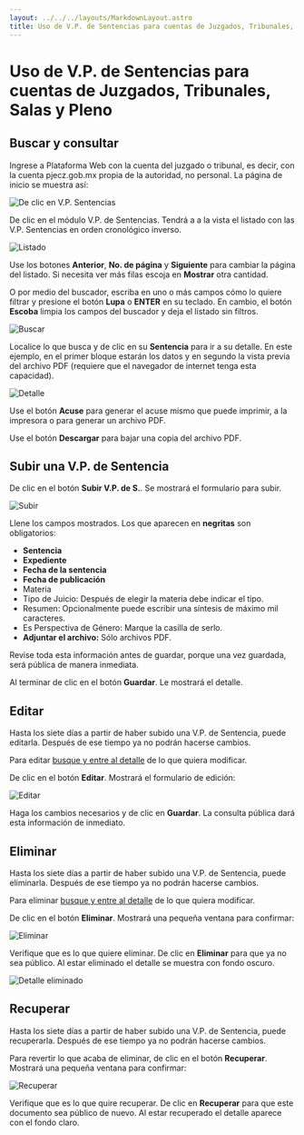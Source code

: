 ```yaml
---
layout: ../../../layouts/MarkdownLayout.astro
title: Uso de V.P. de Sentencias para cuentas de Juzgados, Tribunales, Salas y Pleno
---
```


# Uso de V.P. de Sentencias para cuentas de Juzgados, Tribunales, Salas y Pleno

## <a name="buscar-consultar"></a>Buscar y consultar

Ingrese a Plataforma Web con la cuenta del juzgado o tribunal, es decir,
con la cuenta pjecz.gob.mx propia de la autoridad, no personal.
La página de inicio se muestra así:

![De clic en V.P. Sentencias](../../../assets/img/plataforma-web/sentencias/inicio-cuenta-institucional.png)

De clic en el módulo V.P. de Sentencias. Tendrá a a la vista el listado con las
V.P. Sentencias en orden cronológico inverso.

![Listado](../../../assets/img/plataforma-web/sentencias/listado-sentencias.png)

Use los botones **Anterior**, **No. de página** y **Siguiente** para cambiar la
página del listado. Si necesita ver más filas escoja en **Mostrar** otra cantidad.

O por medio del buscador, escriba en uno o más campos cómo lo quiere filtrar y
presione el botón **Lupa** o **ENTER** en su teclado. En cambio,
el botón **Escoba** limpia los campos del buscador y deja el listado sin filtros.

![Buscar](../../../assets/img/plataforma-web/sentencias/listado-busqueda-sentencias.png)

Localice lo que busca y de clic en su **Sentencia** para ir a su detalle.
En este ejemplo, en el primer bloque estarán los datos y en segundo la vista previa
del archivo PDF (requiere que el navegador de internet tenga esta capacidad).

![Detalle](../../../assets/img/plataforma-web/sentencias/detalle-sentencia.png)

Use el botón **Acuse** para generar el acuse mismo que puede imprimir,
a la impresora o para generar un archivo PDF.

Use el botón **Descargar** para bajar una copia del archivo PDF.

## Subir una V.P. de Sentencia

De clic en el botón **Subir V.P. de S.**. Se mostrará el formulario para subir.

![Subir](../../../assets/img/plataforma-web/sentencias/nueva-sentencia.png)

Llene los campos mostrados. Los que aparecen en **negritas** son obligatorios:

- **Sentencia**
- **Expediente**
- **Fecha de la sentencia**
- **Fecha de publicación**
- Materia
- Tipo de Juicio: Después de elegir la materia debe indicar el tipo.
- Resumen: Opcionalmente puede escribir una síntesis de máximo mil caracteres.
- Es Perspectiva de Género: Marque la casilla de serlo.
- **Adjuntar el archivo:** Sólo archivos PDF.

Revise toda esta información antes de guardar, porque una vez guardada,
será pública de manera inmediata.

Al terminar de clic en el botón **Guardar**. Le mostrará el detalle.

## Editar

Hasta los siete días a partir de haber subido una V.P. de Sentencia, puede editarla.
Después de ese tiempo ya no podrán hacerse cambios.

Para editar [busque y entre al detalle](#buscar-consultar) de lo que quiera modificar.

De clic en el botón **Editar**. Mostrará el formulario de edición:

![Editar](../../../assets/img/plataforma-web/sentencias/editar-sentencia.png)

Haga los cambios necesarios y de clic en **Guardar**.
La consulta pública dará esta información de inmediato.

## Eliminar

Hasta los siete días a partir de haber subido una V.P. de Sentencia, puede eliminarla.
Después de ese tiempo ya no podrán hacerse cambios.

Para eliminar [busque y entre al detalle](#buscar-consultar) de lo que quiera modificar.

De clic en el botón **Eliminar**. Mostrará una pequeña ventana para confirmar:

![Eliminar](../../../assets/img/plataforma-web/sentencias/eliminar-sentencia.png)

Verifique que es lo que quiere eliminar.
De clic en **Eliminar** para que ya no sea público.
Al estar eliminado el detalle se muestra con fondo oscuro.

![Detalle eliminado](../../../assets/img/plataforma-web/sentencias/detalle-sentencia-eliminada.png)

## Recuperar

Hasta los siete días a partir de haber subido una V.P. de Sentencia, puede recuperarla.
Después de ese tiempo ya no podrán hacerse cambios.

Para revertir lo que acaba de eliminar, de clic en el botón **Recuperar**.
Mostrará una pequeña ventana para confirmar:

![Recuperar](../../../assets/img/plataforma-web/sentencias/recuperar-sentencia.png)

Verifique que es lo que quire recuperar.
De clic en **Recuperar** para que este documento sea público de nuevo.
Al estar recuperado el detalle aparece con el fondo claro.
